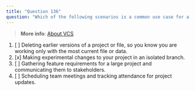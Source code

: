 ```yaml
---
title: "Question 136"  
question: "Which of the following scenarios is a common use case for a version control system?"  
---
```


> **More info**: [About VCS](https://docs.github.com/en/pull-requests/collaborating-with-pull-requests/proposing-changes-to-your-work-with-pull-requests/about-branches)
1. [ ] Deleting earlier versions of a project or file, so you know you are working only with the most current file or data.
1. [x] Making experimental changes to your project in an isolated branch.
1. [ ] Gathering feature requirements for a large project and communicating them to stakeholders.
1. [ ] Scheduling team meetings and tracking attendance for project updates.
